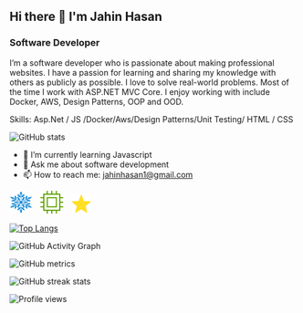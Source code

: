 
## Hi there 👋 I'm Jahin Hasan

### Software Developer

I’m a software developer who is passionate about making professional websites. I have a passion for learning and sharing my knowledge with others as publicly as possible. I love to solve real-world problems. Most of the time I work with ASP.NET MVC Core. I enjoy working with include Docker, AWS, Design Patterns, OOP and OOD.

Skills: Asp.Net / JS /Docker/Aws/Design Patterns/Unit Testing/ HTML / CSS

![GitHub stats](https://github-readme-stats.vercel.app/api?username=jahin44&show_icons=true)  


- 🌱 I’m currently learning Javascript  
- 💬 Ask me about software development 
- 📫 How to reach me: jahinhasan1@gmail.com 



<a href='https://archiveprogram.github.com/'><img src='https://raw.githubusercontent.com/acervenky/animated-github-badges/master/assets/acbadge.gif' width='40' height='40'></a> <a href='https://docs.github.com/en/developers'><img src='https://raw.githubusercontent.com/acervenky/animated-github-badges/master/assets/devbadge.gif' width='40' height='40'></a> <a href='https://stars.github.com/'><img src='https://raw.githubusercontent.com/acervenky/animated-github-badges/master/assets/starbadge.gif' width='35' height='35'></a> 

[![Top Langs](https://github-readme-stats.vercel.app/api/top-langs/?username=jahin44)](https://github.com/anuraghazra/github-readme-stats)

![GitHub Activity Graph](https://activity-graph.herokuapp.com/graph?username=jahin44)  

![GitHub metrics](https://metrics.lecoq.io/jahin44)  

![GitHub streak stats](https://github-readme-streak-stats.herokuapp.com/?user=jahin44)  

![Profile views](https://gpvc.arturio.dev/jahin44)  

